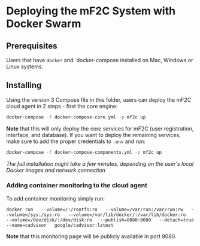 # Deploying the mF2C System with Docker Swarm

## Prerequisites 

Users that have `docker` and `docker-compose installed on Mac, 
Windows or Linux systems. 

## Installing

Using the version 3 Compose file in this folder, users can deploy the mF2C cloud agent in 2 steps - first the core engine: 

```bash
docker-compose -f docker-compose-core.yml -p mf2c up
```

**Note** that this will only deploy the core services for mF2C (user registration, interface, and database). If you want to deploy the remaining services, make sure to add the proper credentials to `.env` and run:

```bash
docker-compose -f docker-compose-components.yml -p mf2c up
```

_The full installation might take a few minutes, depending on 
the user's local Docker images and network connection_ 


### Adding container monitoring to the cloud agent

To add container monitoring simply run:

`docker run   --volume=/:/rootfs:ro   --volume=/var/run:/var/run:rw   --volume=/sys:/sys:ro   --volume=/var/lib/docker/:/var/lib/docker:ro   --volume=/dev/disk/:/dev/disk:ro   --publish=8080:8080   --detach=true   --name=cadvisor   google/cadvisor:latest`

**Note** that this monitoring page will be publicly available in port 8080. 